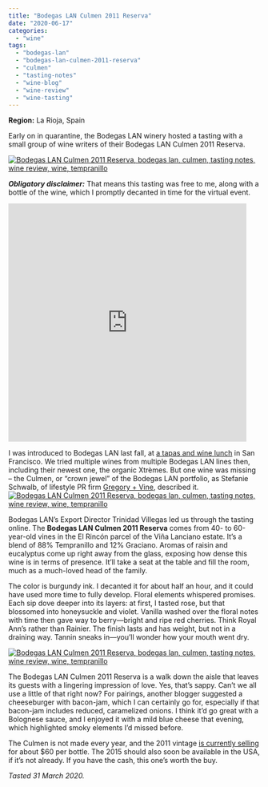 ```yaml
---
title: "Bodegas LAN Culmen 2011 Reserva"
date: "2020-06-17"
categories:
  - "wine"
tags:
  - "bodegas-lan"
  - "bodegas-lan-culmen-2011-reserva"
  - "culmen"
  - "tasting-notes"
  - "wine-blog"
  - "wine-review"
  - "wine-tasting"
---
```


**Region:** La Rioja, Spain

Early on in quarantine, the Bodegas LAN winery hosted a tasting with a small group of wine writers of their Bodegas LAN Culmen 2011 Reserva.

[![Bodegas LAN Culmen 2011 Reserva, bodegas lan, culmen, tasting notes, wine review, wine, tempranillo](https://thegourmez-wpmedia.s3.amazonaws.com/2020/06/Culmen-Bodegas-LAN-004-375x500.jpg)](https://thegourmez-wpmedia.s3.amazonaws.com/2020/06/Culmen-Bodegas-LAN-004.jpg)

**_Obligatory disclaimer:_** That means this tasting was free to me, along with a bottle of the wine, which I promptly decanted in time for the virtual event.

<iframe src="https://www.facebook.com/plugins/video.php?height=476&href=https%3A%2F%2Fwww.facebook.com%2Fthegourmez%2Fvideos%2F10157237894749607%2F&show_text=false&width=476&t=0" width="476" height="476" style="border:none;overflow:hidden" scrolling="no" frameborder="0" allowfullscreen="true" allow="autoplay; clipboard-write; encrypted-media; picture-in-picture; web-share" allowFullScreen="true"></iframe>

I was introduced to Bodegas LAN last fall, at [a tapas and wine lunch](https://thegourmez.com/2019/11/13/bodegas-lan-winery-rioja/) in San Francisco. We tried multiple wines from multiple Bodegas LAN lines then, including their newest one, the organic Xtrèmes. But one wine was missing – the Culmen, or “crown jewel” of the Bodegas LAN portfolio, as Stefanie Schwalb, of lifestyle PR firm [Gregory + Vine](https://www.gregoryvine.com/), described it.[![Bodegas LAN Culmen 2011 Reserva, bodegas lan, culmen, tasting notes, wine review, wine, tempranillo](https://thegourmez-wpmedia.s3.amazonaws.com/2020/06/Culmen-Bodegas-LAN-002-375x500.jpg)](https://thegourmez-wpmedia.s3.amazonaws.com/2020/06/Culmen-Bodegas-LAN-002.jpg)

Bodegas LAN’s Export Director Trinidad Villegas led us through the tasting online. The **Bodegas LAN Culmen 2011 Reserva** comes from 40- to 60-year-old vines in the El Rincón parcel of the Viña Lanciano estate. It’s a blend of 88% Tempranillo and 12% Graciano. Aromas of raisin and eucalyptus come up right away from the glass, exposing how dense this wine is in terms of presence. It’ll take a seat at the table and fill the room, much as a much-loved head of the family.

The color is burgundy ink. I decanted it for about half an hour, and it could have used more time to fully develop. Floral elements whispered promises. Each sip dove deeper into its layers: at first, I tasted rose, but that blossomed into honeysuckle and violet. Vanilla washed over the floral notes with time then gave way to berry—bright and ripe red cherries. Think Royal Ann’s rather than Rainier. The finish lasts and has weight, but not in a draining way. Tannin sneaks in—you’ll wonder how your mouth went dry.

[![Bodegas LAN Culmen 2011 Reserva, bodegas lan, culmen, tasting notes, wine review, wine, tempranillo](https://thegourmez-wpmedia.s3.amazonaws.com/2020/06/Culmen-Bodegas-LAN-005-375x500.jpg)](https://thegourmez-wpmedia.s3.amazonaws.com/2020/06/Culmen-Bodegas-LAN-005.jpg)

The Bodegas LAN Culmen 2011 Reserva is a walk down the aisle that leaves its guests with a lingering impression of love. Yes, that’s sappy. Can’t we all use a little of that right now? For pairings, another blogger suggested a cheeseburger with bacon-jam, which I can certainly go for, especially if that bacon-jam includes reduced, caramelized onions. I think it’d go great with a Bolognese sauce, and I enjoyed it with a mild blue cheese that evening, which highlighted smoky elements I’d missed before.

The Culmen is not made every year, and the 2011 vintage [is currently selling](https://www.wine-searcher.com/find/lan+culmen+rsrv+doca+rioja+spain/2011) for about $60 per bottle. The 2015 should also soon be available in the USA, if it’s not already. If you have the cash, this one’s worth the buy.

_Tasted 31 March 2020._
